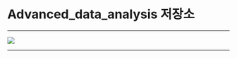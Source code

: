 # Advanced_data_analysis 저장소
---
<img width="{80%}" src ="![Dall2](https://github.com/LEE1026icarus/Advanced_data_analysis_sample/assets/113161569/57a3f69f-2859-45cb-b2f6-1bbb5fea994c)"/>

---
